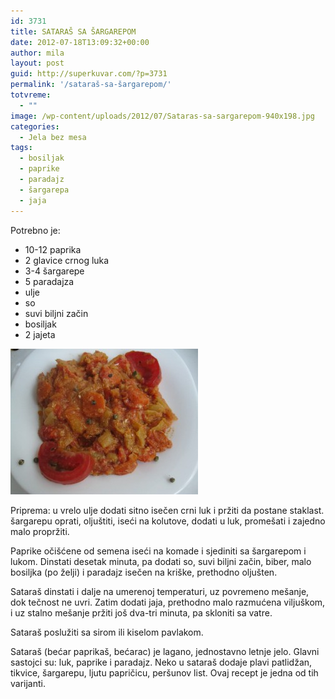 ```yaml
---
id: 3731
title: SATARAŠ SA ŠARGAREPOM
date: 2012-07-18T13:09:32+00:00
author: mila
layout: post
guid: http://superkuvar.com/?p=3731
permalink: '/sataraš-sa-šargarepom/'
totvreme:
  - ""
image: /wp-content/uploads/2012/07/Sataras-sa-sargarepom-940x198.jpg
categories:
  - Jela bez mesa
tags:
  - bosiljak
  - paprike
  - paradajz
  - šargarepa
  - jaja
---
```

Potrebno je:

  * 10-12 paprika
  * 2 glavice crnog luka
  * 3-4 šargarepe
  * 5 paradajza
  * ulje
  * so
  * suvi biljni začin
  * bosiljak
  * 2 jajeta

<img class="alignnone size-medium wp-image-3747" title="Sataras sa sargarepom" src="/wp-content/uploads/2012/07/Sataras-sa-sargarepom-e1342616876564-300x233.jpg" alt="" width="300" height="233" /> 

Priprema: u vrelo ulje dodati sitno isečen crni luk i pržiti da postane staklast. šargarepu oprati, oljuštiti, iseći na kolutove, dodati u luk, promešati i zajedno malo propržiti.

Paprike očišćene od semena iseći na komade i sjediniti sa šargarepom i lukom. Dinstati desetak minuta, pa dodati so, suvi biljni začin, biber, malo bosiljka (po želji) i paradajz isečen na kriške, prethodno oljušten.

Sataraš dinstati i dalje na umerenoj temperaturi, uz povremeno mešanje, dok tečnost ne uvri. Zatim dodati jaja, prethodno malo razmućena viljuškom, i uz stalno mešanje pržiti još dva-tri minuta, pa skloniti sa vatre.

Sataraš poslužiti sa sirom ili kiselom pavlakom.

Sataraš (bećar paprikaš, bećarac) je lagano, jednostavno letnje jelo. Glavni sastojci su: luk, paprike i paradajz. Neko u sataraš dodaje plavi patlidžan, tikvice, šargarepu, ljutu papričicu, peršunov list. Ovaj recept je jedna od tih varijanti.